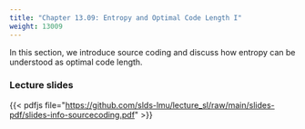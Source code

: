 ```yaml
---
title: "Chapter 13.09: Entropy and Optimal Code Length I"
weight: 13009
---
```

In this section, we introduce source coding and discuss how entropy can be understood as optimal code length. 

<!--more-->

### Lecture slides

{{< pdfjs file="https://github.com/slds-lmu/lecture_sl/raw/main/slides-pdf/slides-info-sourcecoding.pdf" >}}
